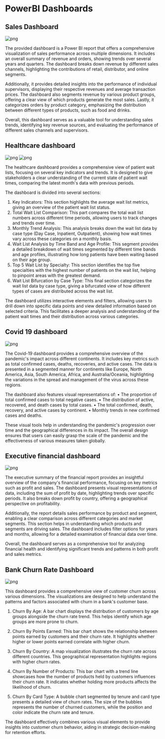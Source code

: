 # PowerBI Dashboards

## Sales Dashboard

![png](img/SalesDashboard.png)


The provided dashboard is a Power BI report that offers a comprehensive visualization of sales performance across multiple dimensions. It includes an overall summary of revenue and orders, showing trends over several years and quarters. The dashboard breaks down revenue by different sales channels, highlighting the contributions of retail, distributor, and online segments.

Additionally, it provides detailed insights into the performance of individual supervisors, displaying their respective revenues and average transaction prices. The dashboard also segments revenue by various product groups, offering a clear view of which products generate the most sales. Lastly, it categorizes orders by product category, emphasizing the distribution between different types of products, such as food and drinks.

Overall, this dashboard serves as a valuable tool for understanding sales trends, identifying key revenue sources, and evaluating the performance of different sales channels and supervisors.


## Healthcare dashboard

![png](img/HealthcareDashboard1.png)
![png](img/HealthcareDashboard2.png)

The healthcare dashboard provides a comprehensive view of patient wait lists, focusing on several key indicators and trends. It is designed to give stakeholders a clear understanding of the current state of patient wait times, comparing the latest month's data with previous periods.

The dashboard is divided into several sections:

1.	Key Indicators: This section highlights the average wait list metrics, giving an overview of the patient wait list status.
2.	Total Wait List Comparison: This part compares the total wait list numbers across different time periods, allowing users to track changes and trends over time.
3.	Monthly Trend Analysis: This analysis breaks down the wait list data by case type (Day Case, Inpatient, Outpatient), showing how wait times vary across these categories on a monthly basis.
4.	Wait List Analysis by Time Band and Age Profile: This segment provides a detailed breakdown of wait times segmented by different time bands and age profiles, illustrating how long patients have been waiting based on their age group.
5.	Top 5 Wait List by Specialty: This section identifies the top five specialties with the highest number of patients on the wait list, helping to pinpoint areas with the greatest demand.
6.	Wait List Bifurcation by Case Type: This final section categorizes the wait list data by case type, giving a bifurcated view of how different types of cases are distributed across the wait list.

The dashboard utilizes interactive elements and filters, allowing users to drill down into specific data points and view detailed information based on selected criteria. This facilitates a deeper analysis and understanding of the patient wait times and their distribution across various categories.


## Covid 19 dashboard

![png](img/Covid19Dashboard.png)

The Covid-19 dashboard provides a comprehensive overview of the pandemic's impact across different continents. It includes key metrics such as total confirmed cases, deaths, recoveries, and active cases. The data is presented in a segmented manner for continents like Europe, North America, Asia, South America, Africa, and Australia/Oceania, highlighting the variations in the spread and management of the virus across these regions.

The dashboard also features visual representations of:
•	The proportion of total confirmed cases to total negative cases.
•	The distribution of active, recovered, and death cases by total cases.
•	The total confirmed, death, recovery, and active cases by continent.
•	Monthly trends in new confirmed cases and deaths.

These visual tools help in understanding the pandemic's progression over time and the geographical differences in its impact. The overall design ensures that users can easily grasp the scale of the pandemic and the effectiveness of various measures taken globally.


## Executive financial dashboard

![png](img/ExecutiveFinancialReport.png)

The executive summary of the financial report provides an insightful overview of the company's financial performance, focusing on key metrics such as profit and sales. The dashboard presents visual representations of data, including the sum of profit by date, highlighting trends over specific periods. It also breaks down profit by country, offering a geographical perspective on profitability.

Additionally, the report details sales performance by product and segment, enabling a clear comparison across different categories and market segments. This section helps in understanding which products and segments are driving sales. The dashboard includes filter options for years and months, allowing for a detailed examination of financial data over time.

Overall, the dashboard serves as a comprehensive tool for analyzing financial health and identifying significant trends and patterns in both profit and sales metrics.


## Bank Churn Rate Dashboard

![png](img/BankChurnRateDashboard.png)

This dashboard provides a comprehensive view of customer churn across various dimensions. The visualizations are designed to help understand the patterns and factors associated with churn in a bank's customer base.

1. Churn By Age: A bar chart displays the distribution of customers by age groups alongside the churn rate trend. This helps identify which age groups are more prone to churn.

2. Churn By Points Earned: This bar chart shows the relationship between points earned by customers and their churn rate. It highlights whether higher or lower points earned correlate with higher churn.

3. Churn By Country: A map visualization illustrates the churn rate across different countries. This geographical representation highlights regions with higher churn rates.

4. Churn By Number of Products: This bar chart with a trend line showcases how the number of products held by customers influences their churn rate. It indicates whether holding more products affects the likelihood of churn.

5. Churn By Card Type: A bubble chart segmented by tenure and card type presents a detailed view of churn rates. The size of the bubbles represents the number of churned customers, while the position and color indicate the churn rate and tenure.

The dashboard effectively combines various visual elements to provide insights into customer churn behavior, aiding in strategic decision-making for retention efforts.
